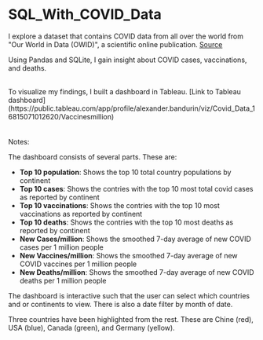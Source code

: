 # SQL_With_COVID_Data

I explore a dataset that contains COVID data from all over the world from "Our World in Data (OWID)", a scientific online publication.
[Source](https://ourworldindata.org/covid-deaths) 

Using Pandas and SQLite, I gain insight about COVID cases, vaccinations, and deaths.

<br>
To visualize my findings, I built a dashboard in Tableau. [Link to Tableau dashboard](https://public.tableau.com/app/profile/alexander.bandurin/viz/Covid_Data_16815071012620/Vaccinesmillion)
<br>
<br>
<br>
Notes: 

The dashboard consists of several parts. These are:
- **Top 10 population**: Shows the top 10 total country populations by continent
- **Top 10 cases**: Shows the contries with the top 10 most total covid cases as reported by continent
- **Top 10 vaccinations**: Shows the contries with the top 10 most vaccinations as reported by continent
- **Top 10 deaths**: Shows the contries with the top 10 most deaths as reported by continent
- **New Cases/million**: Shows the smoothed 7-day average of new COVID cases per 1 million people
- **New Vaccines/million**: Shows the smoothed 7-day average of new COVID vaccines per 1 million people
- **New Deaths/million**: Shows the smoothed 7-day average of new COVID deaths per 1 million people

The dashboard is interactive such that the user can select which countries and or continents to view. There is also a date filter by month of date. 

Three countries have been highlighted from the rest. These are Chine (red), USA (blue), Canada (green), and Germany (yellow).
